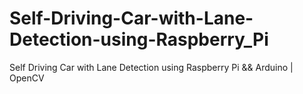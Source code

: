 # Self-Driving-Car-with-Lane-Detection-using-Raspberry_Pi
Self Driving Car with Lane Detection using Raspberry Pi &amp;&amp; Arduino | OpenCV
